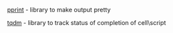 [pprint](https://docs.python.org/3/library/pprint.html) - library to make output pretty

[tqdm](https://tqdm.github.io/) - library to track status of completion of cell\script
